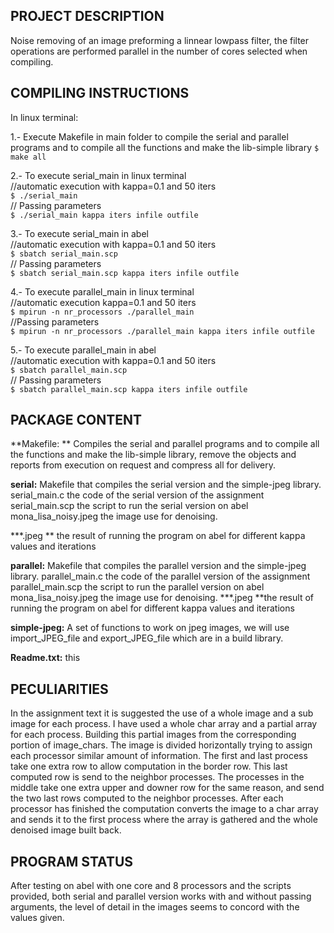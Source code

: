 ## PROJECT DESCRIPTION

Noise removing of an image preforming a linnear lowpass filter, the filter 
operations are performed parallel in the number of cores selected when 
compiling.


## COMPILING INSTRUCTIONS

In linux terminal:

1.- Execute Makefile in main folder to compile the serial and parallel programs 
and to compile all the functions and make the lib-simple library
`$ make all`

2.-  To execute serial_main in linux terminal<br />
//automatic execution with kappa=0.1 and 50 iters<br />
`$ ./serial_main  `<br />
// Passing parameters<br />
`$ ./serial_main kappa iters infile outfile `<br />

3.-  To execute serial_main in abel<br />
//automatic execution with kappa=0.1 and 50 iters<br />
`$ sbatch serial_main.scp `<br />
// Passing parameters<br />
`$ sbatch serial_main.scp kappa iters infile outfile`<br />

4.-  To execute parallel_main in linux terminal<br />
//automatic execution  kappa=0.1 and 50 iters<br />
`$ mpirun -n nr_processors ./parallel_main `<br />
//Passing parameters<br />
`$ mpirun -n nr_processors ./parallel_main kappa iters infile outfile`<br />


5.-  To execute parallel_main in abel<br />
//automatic execution with kappa=0.1 and 50 iters<br />
`$ sbatch parallel_main.scp`<br />
// Passing parameters<br />
`$ sbatch parallel_main.scp kappa iters infile outfile`<br />

## PACKAGE CONTENT

**Makefile: **
Compiles the serial and parallel programs and to compile all the functions and make  the lib-simple library, remove the objects and reports from execution on request and compress all for delivery.

**serial:**
Makefile that compiles the serial version and the simple-jpeg library. serial_main.c the code of the serial version of the assignment serial_main.scp  the script to run the serial version on abel mona_lisa_noisy.jpeg the image use for denoising. 

***.jpeg  ** the result of running the program on abel for different kappa values and iterations

**parallel:**
Makefile that compiles the parallel version and the simple-jpeg library.
parallel_main.c the code of the parallel version of the assignment
parallel_main.scp  the script to run the parallel version on abel
mona_lisa_noisy.jpeg the image use for denoising.
***.jpeg  **the result of running the program on abel for different kappa values and iterations


**simple-jpeg:**
A set of functions to work on jpeg images, we will use import_JPEG_file and export_JPEG_file which are in a build library.


**Readme.txt:**
this

## PECULIARITIES

In the assignment text it is suggested the use of a whole image  and a sub image for each process. I have used a whole char array and a partial array for each process. Building this partial images from the corresponding portion of image_chars. The image is divided horizontally trying to assign each processor similar amount of information.
The first and last process take one extra row to allow computation in the border row. This last computed row is send to the neighbor processes. The processes in the middle take one extra upper and downer row for the same reason, and send the two last rows  computed to the neighbor processes.
After each processor has finished the computation converts the image to a char array and sends it to the first process where the array is gathered and the whole denoised image built back.
 

## PROGRAM   STATUS

After testing on abel with one core and 8 processors and the scripts provided, both  serial and parallel version works with and without passing arguments, the level of  detail in the images seems to concord with the values given.
